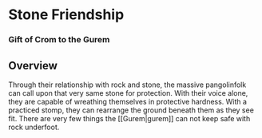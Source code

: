 # Stone Friendship
### Gift of Crom to the Gurem

## Overview

Through their relationship with rock and stone, the massive pangolinfolk can call upon that very same stone for protection.
With their voice alone, they are capable of wreathing themselves in protective hardness.
With a practiced stomp, they can rearrange the ground beneath them as they see fit.
There are very few things the [[Gurem|gurem]] can not keep safe with rock underfoot.